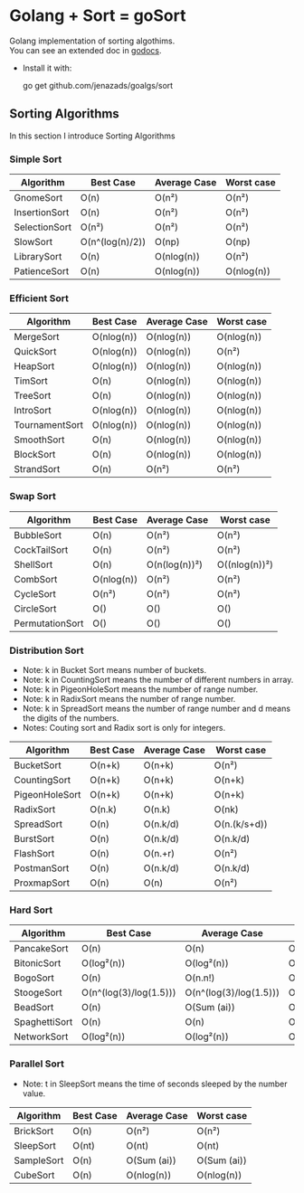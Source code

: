 # Golang + Sort = goSort

Golang implementation of sorting algothims.  
You can see an extended doc in [godocs](https://godoc.org/github.com/Jenazads/golgos/sort).

* Install it with:

    go get github.com/jenazads/goalgs/sort

## Sorting Algorithms

In this section I introduce Sorting Algorithms

### Simple Sort

<center>

| Algorithm | Best Case | Average Case | Worst case |
| --- | --- | --- | --- |
| GnomeSort | O(n) | O(n²) | O(n²) |
| InsertionSort | O(n) | O(n²) | O(n²) |
| SelectionSort | O(n²) | O(n²) | O(n²) |
| SlowSort | O(n^(log(n)/2)) | O(np) | O(np) |
| LibrarySort | O(n) | O(nlog(n)) | O(n²) |
| PatienceSort | O(n) | O(nlog(n)) | O(nlog(n)) |

</center>

### Efficient Sort

<center>

| Algorithm | Best Case | Average Case | Worst case |
| --- | --- | --- | --- |
| MergeSort | O(nlog(n)) | O(nlog(n)) | O(nlog(n)) |
| QuickSort | O(nlog(n)) | O(nlog(n)) | O(n²) |
| HeapSort | O(nlog(n)) | O(nlog(n)) | O(nlog(n)) |
| TimSort | O(n) | O(nlog(n)) | O(nlog(n)) |
| TreeSort | O(n) | O(nlog(n)) | O(nlog(n)) |
| IntroSort | O(nlog(n)) | O(nlog(n)) | O(nlog(n)) |
| TournamentSort | O(nlog(n)) | O(nlog(n)) | O(nlog(n)) |
| SmoothSort | O(n) | O(nlog(n)) | O(nlog(n)) |
| BlockSort | O(n) | O(nlog(n)) | O(nlog(n)) |
| StrandSort | O(n) | O(n²) | O(n²) |

</center>

### Swap Sort

<center>

| Algorithm | Best Case | Average Case | Worst case |
| --- | --- | --- | --- |
| BubbleSort | O(n) | O(n²) | O(n²) |
| CockTailSort | O(n) | O(n²) | O(n²) |
| ShellSort | O(n) | O(n(log(n))²) | O((nlog(n))²) |
| CombSort | O(nlog(n)) | O(n²) | O(n²) |
| CycleSort | O(n²) | O(n²) | O(n²) |
| CircleSort | O() | O() | O() |
| PermutationSort | O() | O() | O() |

</center>

### Distribution Sort

* Note: k in Bucket Sort means number of buckets.  
* Note: k in CountingSort means the number of different numbers in array.  
* Note: k in PigeonHoleSort means the number of range number.  
* Note: k in RadixSort means the number of range number.
* Note: k in SpreadSort means the number of range number and d means the digits of the numbers.  
* Notes: Couting sort and Radix sort is only for integers.

<center>

| Algorithm | Best Case | Average Case | Worst case |
| --- | --- | --- | --- |
| BucketSort | O(n+k) | O(n+k) | O(n²) |
| CountingSort | O(n+k) | O(n+k) | O(n+k) |
| PigeonHoleSort | O(n+k) | O(n+k) | O(n+k) |
| RadixSort | O(n.k) | O(n.k) | O(nk) |
| SpreadSort | O(n) | O(n.k/d) | O(n.(k/s+d)) |
| BurstSort | O(n) | O(n.k/d) | O(n.k/d) |
| FlashSort | O(n) | O(n.+r) | O(n²) |
| PostmanSort | O(n) | O(n.k/d) | O(n.k/d) |
| ProxmapSort | O(n) | O(n) | O(n²) |

</center>

### Hard Sort

<center>

| Algorithm | Best Case | Average Case | Worst case |
| --- | --- | --- | --- |
| PancakeSort | O(n) | O(n) | O(n) |
| BitonicSort | O(log²(n)) | O(log²(n)) | O(log²(n)) |
| BogoSort | O(n) | O(n.n!) | O(Inf) |
| StoogeSort | O(n^(log(3)/log(1.5))) | O(n^(log(3)/log(1.5))) | O(n^(log(3)/log(1.5))) |
| BeadSort | O(n) | O(Sum (ai)) | O(Sum (ai)) |
| SpaghettiSort | O(n) | O(n) | O(n) |
| NetworkSort | O(log²(n)) | O(log²(n)) | O(log²(n)) |

</center>

### Parallel Sort

* Note: t in SleepSort means the time of seconds sleeped by the number value.  

<center>

| Algorithm | Best Case | Average Case | Worst case |
| --- | --- | --- | --- |
| BrickSort | O(n) | O(n²) | O(n²) |
| SleepSort | O(nt) | O(nt) | O(nt) |
| SampleSort | O(n) | O(Sum (ai)) | O(Sum (ai)) |
| CubeSort | O(n) | O(nlog(n)) | O(nlog(n)) |

</center>

